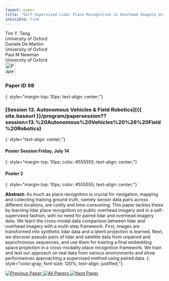 ```yaml
---
layout: paper
title: "Self-Supervised Lidar Place Recognition in Overhead Imagery Using Unpaired Data"
invisible: true
---
```

<div class="paper-authors">
<div class="paper-author-box">
    <div class="paper-author-name">Tim Y. Tang</div>
    <div class="paper-author-uni">University of Oxford</div>
</div>
<div class="paper-author-box">
    <div class="paper-author-name">Daniele De Martini</div>
    <div class="paper-author-uni">University of Oxford</div>
</div>
<div class="paper-author-box">
    <div class="paper-author-name">Paul M Newman</div>
    <div class="paper-author-uni">University of Oxford</div>
</div>

</div><div class="paper-pdf">
<div> <a href="http://www.roboticsproceedings.org/rss19/p098.pdf"><img src="{{ site.baseurl }}/images/paper_link.png" alt="Paper Website" width = "33"  height = "40"/></a> </div>
</div>

### Paper ID 98
{: style="margin-top: 10px; text-align: center;"}

### [Session 13. Autonomous Vehicles & Field Robotics]({{ site.baseurl }}/program/papersession??session=13.%20Autonomous%20Vehicles%20%26%20Field%20Robotics)
{: style="text-align: center;"}

#### Poster Session Friday, July 14
{: style="margin-top: 10px; color: #555555; text-align: center;"}

#### Poster 2
{: style="margin-top: 10px; color: #555555; text-align: center;"}

<b style="color: black;">Abstract: </b>As much as place recognition is crucial for navigation, mapping and collecting training ground truth, namely sensor data pairs across different locations, are costly and time-consuming.
This paper tackles these by learning lidar place recognition on public overhead imagery and in a self-supervised fashion, with no need for paired lidar and overhead imagery data.
We learn the cross-modal data comparison between lidar and overhead imagery with a multi-step framework.
First, images are transformed into synthetic lidar data and a latent projection is learned.
Next, we discover pseudo pairs of lidar and satellite data from unpaired and asynchronous sequences, and use them for training a final embedding space projection in a cross-modality place recognition framework.
We train and test our approach on real data from various environments and show performances approaching a supervised method using paired data.
{: style="color:gray; font-size: 120%; text-align: justified;"}


<div class="paper-menu">
<a href="{{ site.baseurl }}/program/papers/097/"> <img src="{{ site.baseurl }}/images/previous_paper_icon.png" alt="Previous Paper" title="Previous Paper"/> </a>
<a href="{{ site.baseurl }}/program/papers"><img src="{{ site.baseurl }}/images/overview_icon.png" alt="All Papers" title="All Papers"/> </a>
<a href="{{ site.baseurl }}/program/papers/099/"> <img src="{{ site.baseurl }}/images/next_paper_icon.png" alt="Next Paper" title="Next Paper"/> </a>

</div>
